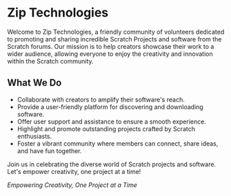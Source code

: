 # Zip Technologies

Welcome to Zip Technologies, a friendly community of volunteers dedicated to promoting and sharing incredible Scratch Projects and software from the Scratch forums. Our mission is to help creators showcase their work to a wider audience, allowing everyone to enjoy the creativity and innovation within the Scratch community.

## What We Do

- Collaborate with creators to amplify their software's reach.
- Provide a user-friendly platform for discovering and downloading software.
- Offer user support and assistance to ensure a smooth experience.
- Highlight and promote outstanding projects crafted by Scratch enthusiasts.
- Foster a vibrant community where members can connect, share ideas, and have fun together.

Join us in celebrating the diverse world of Scratch projects and software. Let's empower creativity, one project at a time!

*Empowering Creativity, One Project at a Time*
